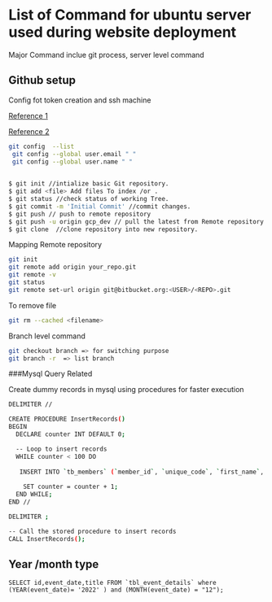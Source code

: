 
# List of Command for ubuntu server used during website deployment

Major Command inclue git process, server level command


## Github setup

Config fot token creation and ssh machine

[Reference 1](https://stackoverflow.com/questions/12940626/github-error-message-permission-denied-publickey
)

[Reference 2](https://help.github.com/en/articles/error-permission-denied-publickey)



```bash
git config  --list
 git config --global user.email " "
 git config --global user.name " "
    
```

```bash
$ git init //intialize basic Git repository.
$ git add <file> Add files To index /or .
$ git status //check status of working Tree.
$ git commit -m 'Initial Commit' //commit changes.
$ git push // push to remote repository 
$ git push -u origin gcp_dev // pull the latest from Remote repository
$ git clone  //clone repository into new repository.
```
Mapping Remote repository

```bash
git init  
git remote add origin your_repo.git  
git remote -v  
git status
git remote set-url origin git@bitbucket.org:<USER>/<REPO>.git
```
To remove file

```bash
git rm --cached <filename>
```

Branch level command 
```bash
git checkout branch => for switching purpose
git branch -r  => list branch

```

###Mysql Query Related

Create dummy records in mysql using procedures for faster execution
```bash
DELIMITER //

CREATE PROCEDURE InsertRecords()
BEGIN
  DECLARE counter INT DEFAULT 0;

  -- Loop to insert records
  WHILE counter < 100 DO
    
   INSERT INTO `tb_members` (`member_id`, `unique_code`, `first_name`, `email`, `phone_number`, `profile_img`, `dob`, `address`, `join_date`, `is_delete`, `is_active`, `createdAt`, `updatedAt`, `agent`, `ip`) VALUES (NULL, '0103-19', 'casd', 'test@gmail.com', '23546789', '300x3001.png', '2024-01-04', 'xsacds', '2024-01-11', '0', '1', '2024-01-03 21:04:28', '2024-01-03 21:04:28', 'Mozilla/5.0 (Windows NT 10.0; Win64; x64) AppleWebKit/537.36 (KHTML, like Gecko) Chrome/120.0.0.0 Safari/537.36', '::1');
    
    SET counter = counter + 1;
  END WHILE;
END //

DELIMITER ;

-- Call the stored procedure to insert records
CALL InsertRecords();

```

## Year /month type

```
SELECT id,event_date,title FROM `tbl_event_details` where (YEAR(event_date)= '2022' ) and (MONTH(event_date) = "12");

```
